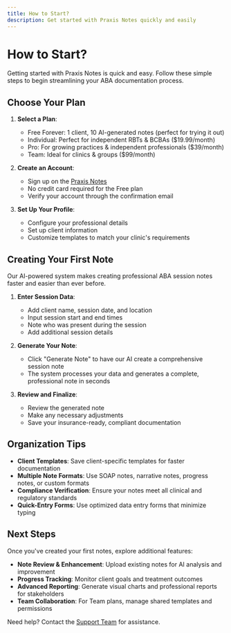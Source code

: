 ```yaml
---
title: How to Start?
description: Get started with Praxis Notes quickly and easily
---
```


# How to Start?

Getting started with Praxis Notes is quick and easy. Follow these simple steps to begin streamlining your ABA documentation process.

## Choose Your Plan

1. **Select a Plan**:

    - Free Forever: 1 client, 10 AI-generated notes (perfect for trying it out)
    - Individual: Perfect for independent RBTs & BCBAs ($19.99/month)
    - Pro: For growing practices & independent professionals ($39/month)
    - Team: Ideal for clinics & groups ($99/month)

2. **Create an Account**:

    - Sign up on the [Praxis Notes](https://app.praxisnotes.com/auth/sign-up)
    - No credit card required for the Free plan
    - Verify your account through the confirmation email

3. **Set Up Your Profile**:
    - Configure your professional details
    - Set up client information
    - Customize templates to match your clinic's requirements

## Creating Your First Note

Our AI-powered system makes creating professional ABA session notes faster and easier than ever before.

1. **Enter Session Data**:

    - Add client name, session date, and location
    - Input session start and end times
    - Note who was present during the session
    - Add additional session details

2. **Generate Your Note**:

    - Click "Generate Note" to have our AI create a comprehensive session note
    - The system processes your data and generates a complete, professional note in seconds

3. **Review and Finalize**:
    - Review the generated note
    - Make any necessary adjustments
    - Save your insurance-ready, compliant documentation

## Organization Tips

- **Client Templates**: Save client-specific templates for faster documentation
- **Multiple Note Formats**: Use SOAP notes, narrative notes, progress notes, or custom formats
- **Compliance Verification**: Ensure your notes meet all clinical and regulatory standards
- **Quick-Entry Forms**: Use optimized data entry forms that minimize typing

## Next Steps

Once you've created your first notes, explore additional features:

- **Note Review & Enhancement**: Upload existing notes for AI analysis and improvement
- **Progress Tracking**: Monitor client goals and treatment outcomes
- **Advanced Reporting**: Generate visual charts and professional reports for stakeholders
- **Team Collaboration**: For Team plans, manage shared templates and permissions

Need help? Contact the [Support Team](mailto:support@praxisnotes.com) for assistance.
